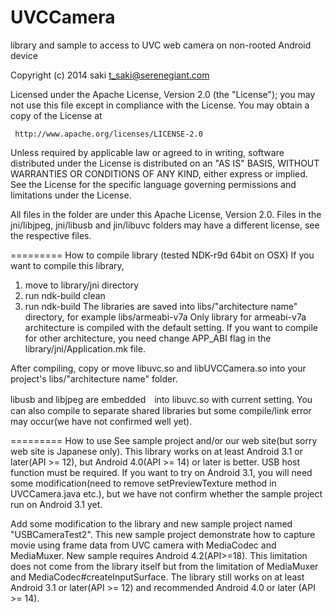 UVCCamera
=========

library and sample to access to UVC web camera on non-rooted Android device

Copyright (c) 2014 saki t_saki@serenegiant.com

 Licensed under the Apache License, Version 2.0 (the "License");
 you may not use this file except in compliance with the License.
 You may obtain a copy of the License at

     http://www.apache.org/licenses/LICENSE-2.0

 Unless required by applicable law or agreed to in writing, software
 distributed under the License is distributed on an "AS IS" BASIS,
 WITHOUT WARRANTIES OR CONDITIONS OF ANY KIND, either express or implied.
 See the License for the specific language governing permissions and
 limitations under the License.

All files in the folder are under this Apache License, Version 2.0.
Files in the jni/libjpeg, jni/libusb and jin/libuvc folders may have a different license,
see the respective files.

=========
How to compile library (tested NDK-r9d 64bit on OSX)
If you want to compile this library,
1. move to library/jni directory
2. run ndk-build clean
3. run ndk-build
The libraries are saved into libs/"architecture name" directory, for example libs/armeabi-v7a
Only library for armeabi-v7a architecture is compiled with the default setting.
If you want to compile for other architecture, you need change APP_ABI flag in the
library/jni/Application.mk file.

After compiling, copy or move libuvc.so and libUVCCamera.so into your project's 
libs/"architecture name" folder.

libusb and libjpeg are embedded　into libuvc.so with current setting. You can also compile to
separate shared libraries but some compile/link error may occur(we have not confirmed well yet). 

=========
How to use
See sample project and/or our web site(but sorry web site is Japanese only).
This library works on at least Android 3.1 or later(API >= 12), but Android 4.0(API >= 14)
or later is better. USB host function must be required.
If you want to try on Android 3.1, you will need some modification(need to remove 
setPreviewTexture method in UVCCamera.java etc.), but we have not confirm whether the sample
project run on Android 3.1 yet.

Add some modification to the library and new sample project named "USBCameraTest2".
This new sample project demonstrate how to capture movie using frame data from UVC camera
with MediaCodec and MediaMuxer.
New sample requires Android 4.2(API>=18).
This limitation does not come from the library itself but from the limitation of 
MediaMuxer and MediaCodec#createInputSurface.
The library still works on at least Android 3.1 or later(API >= 12) and recommended
Android 4.0 or later (API >= 14).